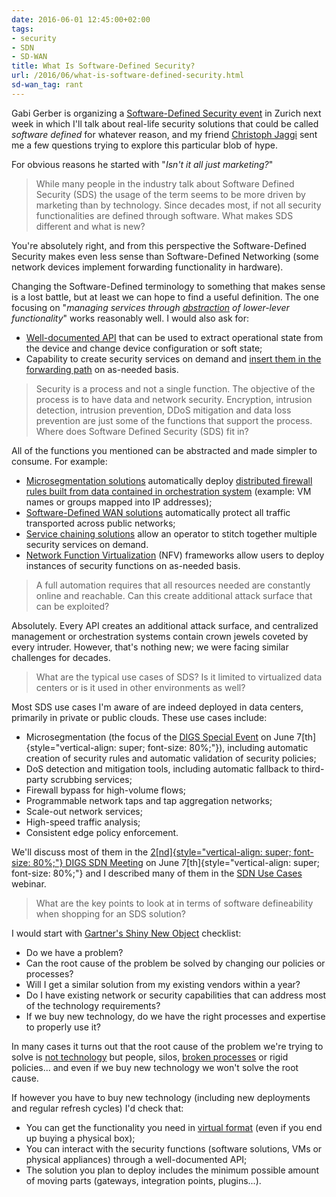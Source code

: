 ```yaml
---
date: 2016-06-01 12:45:00+02:00
tags:
- security
- SDN
- SD-WAN
title: What Is Software-Defined Security?
url: /2016/06/what-is-software-defined-security.html
sd-wan_tag: rant
---
```

Gabi Gerber is organizing a [Software-Defined Security event](http://www.digs.ch/de/digs-special-interest-group-sdn/) in Zurich next week in which I'll talk about real-life security solutions that could be called *software defined* for whatever reason, and my friend [Christoph Jaggi](http://uebermeister.com/about.html) sent me a few questions trying to explore this particular blob of hype.

For obvious reasons he started with "*Isn't it all just marketing?*"
<!--more-->
> While many people in the industry talk about Software Defined Security (SDS) the usage of the term seems to be more driven by marketing than by technology. Since decades most, if not all security functionalities are defined through software. What makes SDS different and what is new?

You're absolutely right, and from this perspective the Software-Defined Security makes even less sense than Software-Defined Networking (some network devices implement forwarding functionality in hardware).

Changing the Software-Defined terminology to something that makes sense is a lost battle, but at least we can hope to find a useful definition. The one focusing on "*managing services through* [*abstraction*](https://my.ipspace.net/bin/get?doc=14cb35a0-d02e-11e5-a2b0-005056880254) *of* *lower-lever functionality*" works reasonably well. I would also ask for:

-   [Well-documented API](/2014/02/cli-or-api-wait-do-you-really-have-to.html) that can be used to extract operational state from the device and change device configuration or soft state;
-   Capability to create security services on demand and [insert them in the forwarding path](/2014/02/service-insertion-with-openflow.html) on as-needed basis.

> Security is a process and not a single function. The objective of the process is to have data and network security. Encryption, intrusion detection, intrusion prevention, DDoS mitigation and data loss prevention are just some of the functions that support the process. Where does Software Defined Security (SDS) fit in?

All of the functions you mentioned can be abstracted and made simpler to consume. For example:

-   [Microsegmentation solutions](https://my.ipspace.net/bin/get?doc=8b38b330-ba2f-11e5-a2b0-005056880254) automatically deploy [distributed firewall rules built from data contained in orchestration system](/2015/03/microsegmentation-in-vmware-nsx-on.html) (example: VM names or groups mapped into IP addresses);
-   [Software-Defined WAN solutions](/search?q=sd-wan) automatically protect all traffic transported across public networks;
-   [Service chaining solutions](https://my.ipspace.net/bin/get?doc=cb9671a6-bfb1-11e5-a2b0-005056880254) allow an operator to stitch together multiple security services on demand.
-   [Network Function Virtualization](http://www.ipspace.net/Network_Function_Virtualization) (NFV) frameworks allow users to deploy instances of security functions on as-needed basis.

> A full automation requires that all resources needed are constantly online and reachable. Can this create additional attack surface that can be exploited?

Absolutely. Every API creates an additional attack surface, and centralized management or orchestration systems contain crown jewels coveted by every intruder. However, that's nothing new; we were facing similar challenges for decades.

> What are the typical use cases of SDS? Is it limited to virtualized data centers or is it used in other environments as well?

Most SDS use cases I'm aware of are indeed deployed in data centers, primarily in private or public clouds. These use cases include:

-   Microsegmentation (the focus of the [DIGS Special Event](http://www.digs.ch/de/digs-special-event/) on June 7[th]{style="vertical-align: super; font-size: 80%;"}), including automatic creation of security rules and automatic validation of security policies;
-   DoS detection and mitigation tools, including automatic fallback to third-party scrubbing services;
-   Firewall bypass for high-volume flows;
-   Programmable network taps and tap aggregation networks;
-   Scale-out network services;
-   High-speed traffic analysis;
-   Consistent edge policy enforcement.

We'll discuss most of them in the [2[nd]{style="vertical-align: super; font-size: 80%;"} DIGS SDN Meeting](http://www.digs.ch/de/digs-special-interest-group-sdn/) on June 7[th]{style="vertical-align: super; font-size: 80%;"} and I described many of them in the [SDN Use Cases](http://www.ipspace.net/SDN_Use_Cases) webinar.

> What are the key points to look at in terms of software defineability when shopping for an SDS solution?

I would start with [Gartner's Shiny New Object](http://blogs.gartner.com/andrew-lerner/2015/01/15/netsecdirtydozen/) checklist:

-   Do we have a problem?
-   Can the root cause of the problem be solved by changing our policies or processes?
-   Will I get a similar solution from my existing vendors within a year?
-   Do I have existing network or security capabilities that can address most of the technology requirements?
-   If we buy new technology, do we have the right processes and expertise to properly use it?

In many cases it turns out that the root cause of the problem we're trying to solve is [not technology](/2014/09/youve-been-doing-same-thing-for-last-20.html) but people, silos, [broken processes](/2013/11/typical-enterprise-application.html) or rigid policies... and even if we buy new technology we won't solve the root cause.

If however you have to buy new technology (including new deployments and regular refresh cycles) I'd check that:

-   You can get the functionality you need in [virtual format](/2013/04/virtual-appliance-performance-is.html) (even if you end up buying a physical box);
-   You can interact with the security functions (software solutions, VMs or physical appliances) through a well-documented API;
-   The solution you plan to deploy includes the minimum possible amount of moving parts (gateways, integration points, plugins...).
